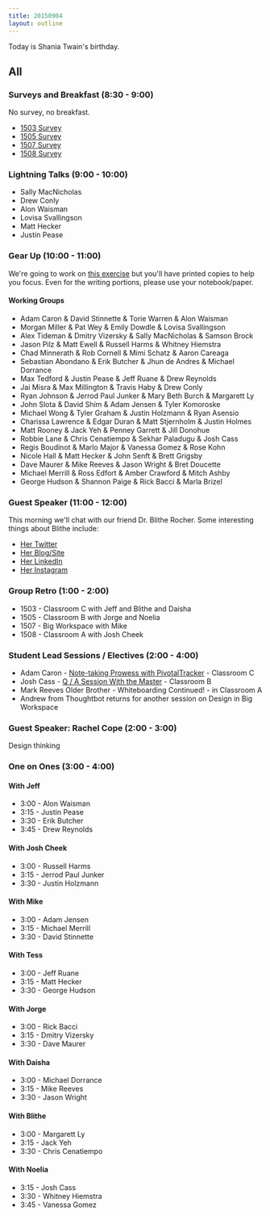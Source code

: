 ```yaml
---
title: 20150904
layout: outline
---
```


Today is Shania Twain's birthday.

## All

### Surveys and Breakfast (8:30 - 9:00)

No survey, no breakfast.

* [1503 Survey](http://goo.gl/forms/XUGhojm1MJ)
* [1505 Survey](http://goo.gl/forms/kNa5B9R1sZ)
* [1507 Survey](http://goo.gl/forms/ZsT1A2JdfT)
* [1508 Survey](http://goo.gl/forms/3oOZMjsRuh)

### Lightning Talks (9:00 - 10:00)

* Sally MacNicholas
* Drew Conly
* Alon Waisman
* Lovisa Svallingson
* Matt Hecker
* Justin Pease

### Gear Up (10:00 - 11:00)

We're going to work on [this exercise](https://github.com/turingschool/gear-up/blob/master/passionate%20programmer%20-%20invest%20in%20your%20intelligence.markdown) but you'll have printed copies to help you focus. Even for the writing portions, please use your notebook/paper.

#### Working Groups

* Adam Caron & David Stinnette & Torie Warren & Alon Waisman
* Morgan Miller & Pat Wey & Emily Dowdle & Lovisa Svallingson
* Alex Tideman & Dmitry Vizersky & Sally MacNicholas & Samson Brock
* Jason Pilz & Matt Ewell & Russell Harms & Whitney Hiemstra
* Chad Minnerath & Rob Cornell & Mimi Schatz & Aaron Careaga
* Sebastian Abondano & Erik Butcher & Jhun de Andres & Michael Dorrance
* Max Tedford & Justin Pease & Jeff Ruane & Drew Reynolds
* Jai Misra & Max Millington & Travis Haby & Drew Conly
* Ryan Johnson & Jerrod Paul Junker & Mary Beth Burch & Margarett Ly
* John Slota & David Shim & Adam Jensen & Tyler Komoroske
* Michael Wong & Tyler Graham & Justin Holzmann & Ryan Asensio
* Charissa Lawrence & Edgar Duran & Matt Stjernholm & Justin Holmes
* Matt Rooney & Jack Yeh & Penney Garrett & Jill Donohue
* Robbie Lane & Chris Cenatiempo & Sekhar Paladugu & Josh Cass
* Regis Boudinot & Marlo Major & Vanessa Gomez & Rose Kohn
* Nicole Hall & Matt Hecker & John Senft & Brett Grigsby
* Dave Maurer & Mike Reeves & Jason Wright & Bret Doucette
* Michael Merrill & Ross Edfort & Amber Crawford & Mitch Ashby
* George Hudson & Shannon Paige & Rick Bacci & Marla Brizel

### Guest Speaker (11:00 - 12:00)

This morning we'll chat with our friend Dr. Blithe Rocher. Some interesting
things about Blithe include:

* [Her Twitter](https://twitter.com/Blithe?ref_src=twsrc%5Egoogle%7Ctwcamp%5Eserp%7Ctwgr%5Eauthor)
* [Her Blog/Site](http://blitherocher.com/)
* [Her LinkedIn](https://www.linkedin.com/in/blitherocher)
* [Her Instagram](https://instagram.com/therealblithe/)

### Group Retro (1:00 - 2:00)

* 1503 - Classroom C with Jeff and Blithe and Daisha
* 1505 - Classroom B with Jorge and Noelia
* 1507 - Big Workspace with Mike
* 1508 - Classroom A with Josh Cheek

### Student Lead Sessions / Electives (2:00 - 4:00)

* Adam Caron - [Note-taking Prowess with PivotalTracker](https://gist.github.com/adamcaron/8e1efa6c34120326a111) - Classroom C
* Josh Cass - [Q / A Session With the Master](https://gist.github.com/joshcass/f0ef83423a76f6a46085) - Classroom B
* Mark Reeves Older Brother - Whiteboarding Continued! - in Classroom A
* Andrew from Thoughtbot returns for another session on Design in Big Workspace

### Guest Speaker: Rachel Cope (2:00 - 3:00)

Design thinking

### One on Ones (3:00 - 4:00)

#### With Jeff

* 3:00 - Alon Waisman
* 3:15 - Justin Pease
* 3:30 - Erik Butcher
* 3:45 - Drew Reynolds

#### With Josh Cheek

* 3:00 - Russell Harms
* 3:15 - Jerrod Paul Junker
* 3:30 - Justin Holzmann

#### With Mike

* 3:00 - Adam Jensen
* 3:15 - Michael Merrill
* 3:30 - David Stinnette

#### With Tess

* 3:00 - Jeff Ruane
* 3:15 - Matt Hecker
* 3:30 - George Hudson

#### With Jorge

* 3:00 - Rick Bacci
* 3:15 - Dmitry Vizersky
* 3:30 - Dave Maurer

#### With Daisha

* 3:00 - Michael Dorrance
* 3:15 - Mike Reeves
* 3:30 - Jason Wright

#### With Blithe

* 3:00 - Margarett Ly
* 3:15 - Jack Yeh
* 3:30 - Chris Cenatiempo


#### With Noelia

* 3:15 - Josh Cass
* 3:30 - Whitney Hiemstra
* 3:45 - Vanessa Gomez
